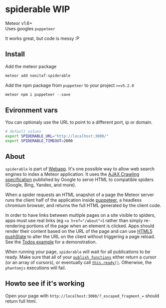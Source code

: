 # spiderable WIP
Meteor v1.6+  
Uses googles `puppeteer` 
  
It works great, but code is messy :P

## Install
Add the meteor package
```js
meteor add nooitaf:spiderable
```

Add the npm package from `puppeteer` to your project `>=v5.2.0`
```js
meteor npm i puppeteer --save
```

## Evironment vars
You can optionaly use the URL to point to a different port, ip or domain.

```bash
# default values
export SPIDERABLE_URL="http://localhost:3000/"
export SPIDERABLE_TIMEOUT=2000
```

## About
`spiderable` is part of [Webapp](https://github.com/meteor/meteor/tree/master/packages/webapp). It's one possible way to allow web search engines to index a Meteor application. It uses the [AJAX Crawling specification](https://developers.google.com/webmasters/ajax-crawling/) published by Google to serve HTML to compatible spiders (Google, Bing, Yandex, and more).

When a spider requests an HTML snapshot of a page the Meteor server runs the client half of the application inside [puppeteer](https://pptr.dev/), a headless chromium browser, and returns the full HTML generated by the client code.

In order to have links between multiple pages on a site visible to spiders, apps must use real links (eg `<a href="/about">`) rather than simply re-rendering portions of the page when an element is clicked. Apps should render their content based on the URL of the page and can use [HTML5 pushState](https://developer.mozilla.org/en-US/docs/DOM/Manipulating_the_browser_history) to alter the URL on the client without triggering a page reload. See the [Todos example](http://meteor.com/examples/todos) for a demonstration.

When running your page, `spiderable` will wait for all publications to be ready. Make sure that all of your [`publish functions`](#meteor_publish) either return a cursor (or an array of cursors), or eventually call [`this.ready()`](#publish_ready). Otherwise, the `phantomjs` executions will fail.

## Howto see if it's working
Open your page with `http://localhost:3000/?_escaped_fragment_=` should return full html.